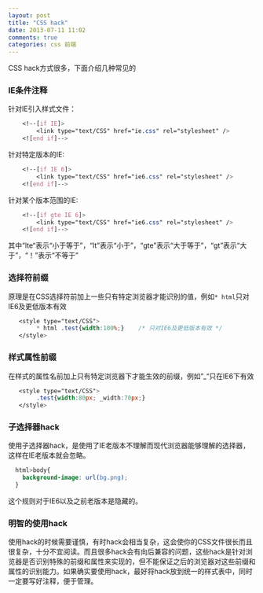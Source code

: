 ```yaml
---
layout: post
title: "CSS hack"
date: 2013-07-11 11:02
comments: true
categories: css 前端
---
```


CSS hack方式很多，下面介绍几种常见的

### IE条件注释

针对IE引入样式文件：

```css
    <!--[if IE]>
        <link type="text/CSS" href="ie.css" rel="stylesheet" />
    <![end if]-->
```

针对特定版本的IE:

```css
    <!--[if IE 6]>
        <link type="text/CSS" href="ie6.css" rel="stylesheet" />
    <![end if]-->
```

针对某个版本范围的IE:

```css
    <!--[if gte IE 6]>
        <link type="text/CSS" href="ie6.css" rel="stylesheet" />
    <![end if]-->
```

其中“lte“表示“小于等于”，“lt”表示“小于”，“gte”表示“大于等于”，“gt”表示“大于”，“！”表示“不等于”

### 选择符前缀

原理是在CSS选择符前加上一些只有特定浏览器才能识别的值，例如`* html`只对IE6及更低版本有效

```css
   <style type="text/CSS">
        * html .test{width:100%;}    /* 只对IE6及更低版本有效 */
   </style>
```

### 样式属性前缀

在样式的属性名前加上只有特定浏览器下才能生效的前缀，例如”_“只在IE6下有效

```css
   <style type="text/CSS">
        .test{width:80px; _width:70px;}
   </style>
```

### 子选择器hack

使用子选择器hack，是使用了IE老版本不理解而现代浏览器能够理解的选择器，这样在IE老版本就会忽略。

```css
  html>body{
    background-image: url(bg.png);
  }
```

这个规则对于IE6以及之前老版本是隐藏的。

### 明智的使用hack

使用hack的时候需要谨慎，有时hack会相当复杂，这会使你的CSS文件很长而且很复杂，十分不宜阅读。而且很多hack会有向后兼容的问题，这些hack是针对浏览器是否识别特殊的前缀和属性来实现的，但不能保证之后的浏览器对这些前缀和属性的识别能力。如果确实要使用hack，最好将hack放到统一的样式表中，同时一定要写好注释，便于管理。
